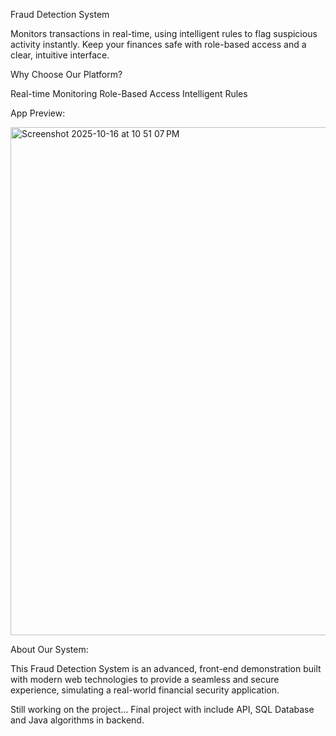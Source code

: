 Fraud Detection System

  Monitors transactions in real-time, using intelligent rules to flag suspicious activity instantly. 
  Keep your finances safe with role-based access and a clear, intuitive interface.

  Why Choose Our Platform?
  
  Real-time Monitoring
  Role-Based Access
  Intelligent Rules

  App Preview:

<img width="1440" height="813" alt="Screenshot 2025-10-16 at 10 51 07 PM" src="https://github.com/user-attachments/assets/1cf22d13-ac32-4e16-8899-6d39f8559221" />

  About Our System:

  This Fraud Detection System is an advanced, front-end demonstration built with modern web technologies to provide a seamless and secure experience, simulating a real-world financial security application.

  Still working on the project...
  Final project with include API, SQL Database and Java algorithms in backend.
